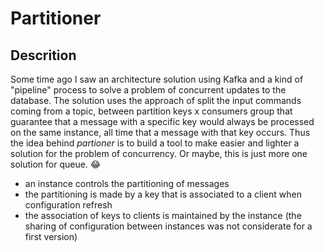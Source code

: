 # Partitioner

## Descrition

Some time ago I saw an architecture solution using Kafka and a kind of "pipeline" process to solve a problem of concurrent updates to the database. The solution uses the approach of split the input commands coming from a topic, between partition keys x consumers group that guarantee that a message with a specific key would always be processed on the same instance, all time that a message with that key occurs.
Thus the idea behind _partioner_ is to build a tool to make easier and lighter a solution for the problem of concurrency. Or maybe, this is just more one solution for queue. 😂

- an instance controls the partitioning of messages
- the partitioning is made by a key that is associated to a client when configuration refresh
- the association of keys to clients is maintained by the instance (the sharing of configuration between instances was not considerate for a first version)
